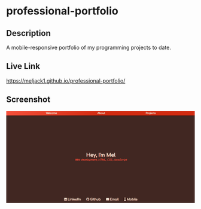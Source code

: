 # professional-portfolio

## Description
A mobile-responsive portfolio of my programming projects to date. 

## Live Link
https://meljack1.github.io/professional-portfolio/

## Screenshot

![Screenshot of website](./assets/images/Screenshot.PNG)